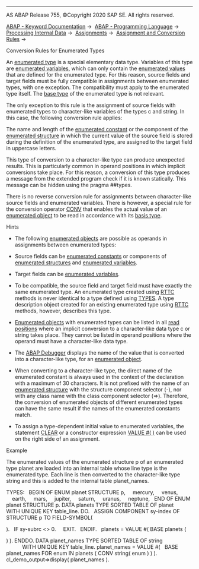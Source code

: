   

* * *

AS ABAP Release 755, ©Copyright 2020 SAP SE. All rights reserved.

[ABAP - Keyword Documentation](https://help.sap.com/doc/abapdocu_755_index_htm/7.55/en-US/abenabap.htm) →  [ABAP - Programming Language](https://help.sap.com/doc/abapdocu_755_index_htm/7.55/en-US/abenabap_reference.htm) →  [Processing Internal Data](https://help.sap.com/doc/abapdocu_755_index_htm/7.55/en-US/abenabap_data_working.htm) →  [Assignments](https://help.sap.com/doc/abapdocu_755_index_htm/7.55/en-US/abenvalue_assignments.htm) →  [Assignment and Conversion Rules](https://help.sap.com/doc/abapdocu_755_index_htm/7.55/en-US/abenconversion_rules.htm) → 

Conversion Rules for Enumerated Types

An [enumerated type](https://help.sap.com/doc/abapdocu_755_index_htm/7.55/en-US/abenenumerated_type_glosry.htm "Glossary Entry") is a special elementary data type. Variables of this type are [enumerated variables](https://help.sap.com/doc/abapdocu_755_index_htm/7.55/en-US/abenenumerated_variable_glosry.htm "Glossary Entry"), which can only contain the [enumerated values](https://help.sap.com/doc/abapdocu_755_index_htm/7.55/en-US/abenenumerated_value_glosry.htm "Glossary Entry") that are defined for the enumerated type. For this reason, source fields and target fields must be fully compatible in assignments between enumerated types, with one exception. The compatibility must apply to the enumerated type itself. The [base type](https://help.sap.com/doc/abapdocu_755_index_htm/7.55/en-US/abenbase_type_glosry.htm "Glossary Entry") of the enumerated type is not relevant.

The only exception to this rule is the assignment of source fields with enumerated types to character-like variables of the types c and string. In this case, the following conversion rule applies:

The name and length of the [enumerated constant](https://help.sap.com/doc/abapdocu_755_index_htm/7.55/en-US/abenenumerated_constant_glosry.htm "Glossary Entry") or the component of the [enumerated structure](https://help.sap.com/doc/abapdocu_755_index_htm/7.55/en-US/abenenumerated_structure_glosry.htm "Glossary Entry") in which the current value of the source field is stored during the definition of the enumerated type, are assigned to the target field in uppercase letters.

This type of conversion to a character-like type can produce unexpected results. This is particularly common in operand positions in which implicit conversions take place. For this reason, a conversion of this type produces a message from the extended program check if it is known statically. This message can be hidden using the pragma ##types.

There is no reverse conversion rule for assignments between character-like source fields and enumerated variables. There is however, a special rule for the conversion operator [CONV](https://help.sap.com/doc/abapdocu_755_index_htm/7.55/en-US/abenconv_constructor_enum.htm) that enables the actual value of an [enumerated object](https://help.sap.com/doc/abapdocu_755_index_htm/7.55/en-US/abenenumerated_object_glosry.htm "Glossary Entry") to be read in accordance with its [basis type](https://help.sap.com/doc/abapdocu_755_index_htm/7.55/en-US/abenbase_type_glosry.htm "Glossary Entry").

Hints

-   The following [enumerated objects](https://help.sap.com/doc/abapdocu_755_index_htm/7.55/en-US/abenenumerated_object_glosry.htm "Glossary Entry") are possible as operands in assignments between enumerated types:

-   Source fields can be [enumerated constants](https://help.sap.com/doc/abapdocu_755_index_htm/7.55/en-US/abenenumerated_constant_glosry.htm "Glossary Entry") or components of [enumerated structures](https://help.sap.com/doc/abapdocu_755_index_htm/7.55/en-US/abenenumerated_structure_glosry.htm "Glossary Entry") and [enumerated variables](https://help.sap.com/doc/abapdocu_755_index_htm/7.55/en-US/abenenumerated_variable_glosry.htm "Glossary Entry").

-   Target fields can be [enumerated variables](https://help.sap.com/doc/abapdocu_755_index_htm/7.55/en-US/abenenumerated_variable_glosry.htm "Glossary Entry").

-   To be compatible, the source field and target field must have exactly the same enumerated type. An enumerated type created using [RTTC](https://help.sap.com/doc/abapdocu_755_index_htm/7.55/en-US/abenrun_time_type_creation_glosry.htm "Glossary Entry") methods is never identical to a type defined using [TYPES](https://help.sap.com/doc/abapdocu_755_index_htm/7.55/en-US/abaptypes_enum.htm). A type description object created for an existing enumerated type using [RTTC](https://help.sap.com/doc/abapdocu_755_index_htm/7.55/en-US/abenrun_time_type_creation_glosry.htm "Glossary Entry") methods, however, describes this type.

-   [Enumerated objects](https://help.sap.com/doc/abapdocu_755_index_htm/7.55/en-US/abenenumerated_object_glosry.htm "Glossary Entry") with enumerated types can be listed in all [read positions](https://help.sap.com/doc/abapdocu_755_index_htm/7.55/en-US/abendata_objects_usage_reading.htm) where an implicit conversion to a character-like data type c or string takes place. They cannot be listed in operand positions where the operand must have a character-like data type.

-   The [ABAP Debugger](https://help.sap.com/doc/abapdocu_755_index_htm/7.55/en-US/abenabap_debugger_glosry.htm "Glossary Entry") displays the name of the value that is converted into a character-like type, for an [enumerated object](https://help.sap.com/doc/abapdocu_755_index_htm/7.55/en-US/abenenumerated_object_glosry.htm "Glossary Entry").

-   When converting to a character-like type, the direct name of the enumerated constant is always used in the context of the declaration with a maximum of 30 characters. It is not prefixed with the name of an [enumerated structure](https://help.sap.com/doc/abapdocu_755_index_htm/7.55/en-US/abenenumerated_structure_glosry.htm "Glossary Entry") with the structure component selector (\-), nor with any class name with the class component selector (\=>). Therefore, the conversion of enumerated objects of different enumerated types can have the same result if the names of the enumerated constants match.

-   To assign a type-dependent initial value to enumerated variables, the statement [CLEAR](https://help.sap.com/doc/abapdocu_755_index_htm/7.55/en-US/abapclear.htm) or a constructor expression [VALUE #( )](https://help.sap.com/doc/abapdocu_755_index_htm/7.55/en-US/abenconstructor_expression_value.htm) can be used on the right side of an assignment.

Example

The enumerated values of the enumerated structure p of an enumerated type planet are loaded into an internal table whose line type is the enumerated type. Each line is then converted to the character-like type string and this is added to the internal table planet\_names.

TYPES:
  BEGIN OF ENUM planet STRUCTURE p,
    mercury,
    venus,
    earth,
    mars,
    jupiter,
    saturn,
    uranus,
    neptune,
  END OF ENUM planet STRUCTURE p.
DATA planets TYPE SORTED TABLE OF planet
             WITH UNIQUE KEY table\_line.
DO.
  ASSIGN COMPONENT sy-index OF STRUCTURE p TO FIELD-SYMBOL(<p>).
  IF sy-subrc <> 0.
    EXIT.
  ENDIF.
  planets = VALUE #( BASE planets ( <p> ) ).
ENDDO.
DATA planet\_names TYPE SORTED TABLE OF string
                  WITH UNIQUE KEY table\_line.
planet\_names = VALUE #(
  BASE planet\_names FOR enum IN planets ( CONV string( enum ) ) ).
cl\_demo\_output=>display( planet\_names ).